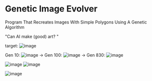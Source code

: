 # Genetic Image Evolver
 Program That Recreates Images With Simple Polygons Using A Genetic Algorithm 

"Can AI make (good) art? "

target: ![image](https://github.com/user-attachments/assets/73ddcb54-5196-49d8-b26c-b7aed0b38747) 

Gen 10: ![image](https://github.com/user-attachments/assets/d0f2548d-093d-4b09-914f-1dfed87532d2) -> Gen 100: ![image](https://github.com/user-attachments/assets/39694a71-9873-4394-8a8a-31eddca87697) -> Gen 830: ![image](https://github.com/user-attachments/assets/1599457d-73ba-4e2d-bffa-611b94ad38a4)


![image](https://github.com/user-attachments/assets/f8fe1759-8b3e-45a1-b09a-129ae59eba23) ![image](https://github.com/user-attachments/assets/741fee72-8663-4dfc-810b-d6997d4d5478)


![image](https://github.com/user-attachments/assets/e887f88d-1437-45bf-a558-c01f62544f56)


